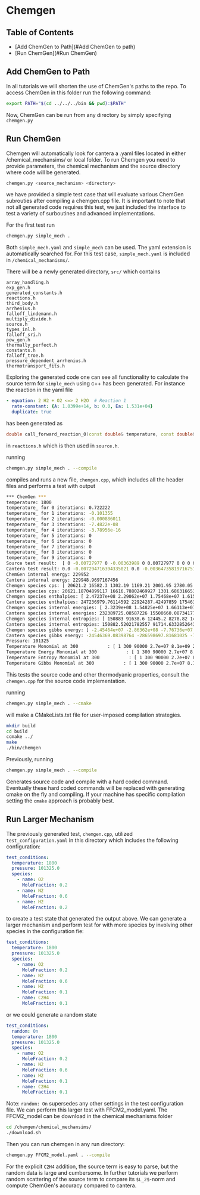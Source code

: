 # Chemgen


## Table of Contents

- [Add ChemGen to Path](#Add ChemGen to path)
- [Run ChemGen](#Run ChemGen)

## Add ChemGen to Path 

In all tutorials we will shorten the use of ChemGen's paths to the repo. To access ChemGen in this folder run the following command:

```bash
export PATH="$(cd ../../../bin && pwd):$PATH"
```

Now, ChemGen can be run from any directory by simply specifying `chemgen.py`

## Run ChemGen

Chemgen will automatically look for cantera a .yaml files located in either /chemical_mechansims/ or local folder. To run Chemgen you need to provide parameters, the chemical mechanism and the source directory where code will be generated.

```bash
chemgen.py <source_mechanism> <directory>
```

we have provided  a simple test case that will evaluate various ChemGen subrouties after compiling a chemgen.cpp file. It is important to note that not all generated code requires this test, we just included the interface to test a variety of surboutines and advanced implementations.

For the first test run

```bash
chemgen.py simple_mech .
```

Both `simple_mech.yaml` and `simple_mech` can be used. The yaml extension is automatically searched for. For this test case, `simple_mech.yaml` is included in `/chemical_mechanisms/`. 

There will be a newly generated directory, `src/` which contains
```
array_handling.h
exp_gen.h
generated_constants.h
reactions.h
third_body.h
arrhenius.h
falloff_lindemann.h
multiply_divide.h
source.h
types_inl.h
falloff_sri.h
pow_gen.h
thermally_perfect.h
constants.h
falloff_troe.h
pressure_dependent_arrhenius.h
thermotransport_fits.h
```
Exploring the generated code one can see all functionality to calculate the source term for `simple_mech` using c++ has been generated. For instance the reaction in the yaml file

```yaml
- equation: 2 H2 + O2 <=> 2 H2O  # Reaction 1
  rate-constant: {A: 1.0399e+14, b: 0.0, Ea: 1.531e+04}
  duplicate: true
```

has been generated as
```cpp
double call_forward_reaction_0(const double& temperature, const double& log_temperature)  { return arrhenius(double(103990000.00000003), double(0.0), double(64057040.0), temperature, log_temperature);}
```
in `reactions.h` which is then used in `source.h`.

running
```bash
chemgen.py simple_mech . --compile
```

compiles and runs a new file, `chemgen.cpp`, which includes all the header files and performs a test with output
```bash
*** ChemGen ***
temperature: 1800
temperature_ for 0 iterations: 0.722222
temperature_ for 1 iterations: -0.101355
temperature_ for 2 iterations: -0.000886011
temperature_ for 3 iterations: -7.4822e-08
temperature_ for 4 iterations: -3.78956e-16
temperature_ for 5 iterations: 0
temperature_ for 6 iterations: 0
temperature_ for 7 iterations: 0
temperature_ for 8 iterations: 0
temperature_ for 9 iterations: 0
Source test result:  [ 0 -0.00727977 0 -0.00363989 0 0.00727977 0 0 0 0 0 0 0 0 ]
Cantera test result: 0.0 -0.007294716394335021 0.0 -0.0036473581971675113 0.0 0.007294716394335021 0.0 0.0 0.0 0.0 0.0 0.0 0.0 0.0
ChemGen internal energy: 229952
Cantera internal energy: 229948.9697167456
Chemgen species cps: [ 20621.2 16582.3 1302.19 1169.21 2001.95 2780.05 1652.17 2129.14 5193.16 1271.49 1739.24 1283.2 1358.35 2074.67 ]
Cantera species cps: 20621.18704899117 16616.78802469927 1301.6863166535868 1167.0799719707766 2004.0508234338902 2781.953463285981 1650.4585771578277 2127.8710008356074 5193.1609851249505 1270.558041870319 1738.5816213185194 1281.8044880331277 1357.1758540814728 2075.9084831417763
Chemgen species enthalpies: [ 2.47237e+08 2.29062e+07 1.75468e+07 1.61511e+06 4.9521e+06 -9.93407e+06 2.5121e+06 -1.28094e+06 7.79935e+06 1.74668e+06 6.22683e+07 -2.17974e+06 -7.13874e+06 2.81289e+07 ]
Cantera species enthalpies: 247236979.76114592 22924287.42497859 17546354.348052036 1614086.106703522 4952835.895921169 -9933592.095499126 2510821.7456610794 -1281946.3720538646 7799348.825509908 1746606.8628090904 62268039.86086621 -2180056.7442304264 -7139104.986552956 28129761.151496165
Chemgen species internal energies: [ 2.3239e+08 1.54825e+07 1.66113e+07 1.1474e+06 4.07211e+06 -1.07648e+07 2.05866e+06 -1.72093e+06 4.06027e+06 1.21244e+06 6.10222e+07 -2.71405e+06 -7.47881e+06 2.72489e+07 ]
Cantera species internal energies: 232389725.08587226 15500660.08734177 16610918.838790463 1146368.3520727376 4072843.38032901 -10764346.062342083 2057388.0453436875 -1721942.6298499438 4060272.9162199423 1212372.811524881 61022012.659744255 -2714367.08741771 -7479172.534388077 27249768.635904007
Chemgen species internal entropies: [ 150883 91638.6 12445.2 8278.82 14038.8 14411.3 9347.74 9911.46 40854.8 8865.15 16277.3 9102.87 6880.28 13803.5 ]
Cantera species internal entropies: 150882.52021782557 91714.6332852643 12441.629169912665 8274.873072719249 14037.717709743141 14408.506261912842 9344.433258665218 9909.851918999964 40854.761228438154 8862.383000673015 16276.6431797554 9099.375704537315 6882.076039934865 13803.098376233454
Chemgen species gibbs energy: [ -2.45464e+07 -2.86362e+08 -7.76736e+07 -4.25146e+08 -3.45556e+08 -6.46295e+08 -4.72431e+08 -6.50385e+08 -2.63128e+08 -3.98105e+08 3.95992e+08 -5.20011e+08 -8.59171e+08 5.58154e+07 ]
Cantera species gibbs energy: -24546369.08398764 -286598697.81681025 -77572401.9464944 -424955372.2032677 -345498157.07935154 -646178294.1554644 -472288072.9066179 -650336789.6101968 -263127938.99676064 -397957990.63080305 396003656.55118823 -519835713.6772565 -859356783.3478973 55854118.55121097
Pressure: 101325
Temperature Monomial at 300           : [ 1 300 90000 2.7e+07 8.1e+09 2.43e+12 7.29e+14 2.187e+17 ]
Temperature Energy Monomial at 300           : [ 1 300 90000 2.7e+07 8.1e+09 2.43e+12 7.29e+14 2.187e+17 6.561e+19 ]
Temperature Entropy Monomial at 300           : [ 1 300 90000 2.7e+07 8.1e+09 2.43e+12 7.29e+14 2.187e+17 5.70378 ]
Temperature Gibbs Monomial at 300           : [ 1 300 90000 2.7e+07 8.1e+09 2.43e+12 7.29e+14 2.187e+17 6.561e+19 1711.13 ]
```

This tests the source code and other thermodyanic properties, consult the `chemgen.cpp` for the source code implementation.

running
```bash
chemgen.py simple_mech . --cmake
```

will make a CMakeLists.txt file for user-imposed compilation strategies. 

```bash
mkdir build
cd build
ccmake ../
make
./bin/chemgen
```

Previously, running
```bash
chemgen.py simple_mech . --compile
```

Generates source code and compile with a hard coded command. Eventually these hard coded commands will be replaced with generating cmake on the fly and compiling. If your machine has specific compilation setting the `cmake` approach is probably best.


## Run Larger Mechanism

The previously generated test, `chemgen.cpp`, utilized `test_configuration.yaml` in this directory which includes the following configuration:

```yaml
test_conditions:
  temperature: 1800
  pressure: 101325.0
  species:
    - name: O2
      MoleFraction: 0.2
    - name: N2
      MoleFraction: 0.6
    - name: H2
      MoleFraction: 0.2
```
to create a test state that generated the output above. We can generate a larger mechanism and perform test for with more species by involving other species in the configuration fie:
```yaml
test_conditions:
  temperature: 1800
  pressure: 101325.0
  species:
    - name: O2
      MoleFraction: 0.2
    - name: N2
      MoleFraction: 0.6
    - name: H2
      MoleFraction: 0.1
    - name: C2H4
      MoleFraction: 0.1
```

or we could generate a random state
```yaml
test_conditions:
  random: On
  temperature: 1800
  pressure: 101325.0
  species:
    - name: O2
      MoleFraction: 0.2
    - name: N2
      MoleFraction: 0.6
    - name: H2
      MoleFraction: 0.1
    - name: C2H4
      MoleFraction: 0.1
```
Note: `random: On` supersedes any other settings in the test configuration file. We can perform this larger test with FFCM2_model.yaml. The FFCM2_model can be download in the chemical mechanisms folder
```bash
cd /chemgen/chemical_mechansims/
./download.sh
```

Then you can run chemgen in any run directory:

```bash
chemgen.py FFCM2_model.yaml . --compile
```

For the explicit `C2H4` addition, the source term is easy to parse, but the random data is large and cumbersome. In further tutorials we perform random scattering of the source term to compare its `$L_2$`-norm and compute ChemGen's accuracy compared to cantera.
